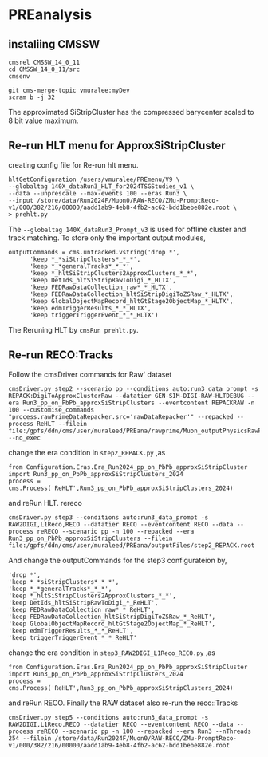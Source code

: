 # PREanalysis
## instaliing CMSSW

```
cmsrel CMSSW_14_0_11
cd CMSSW_14_0_11/src
cmsenv

git cms-merge-topic vmuralee:myDev
scram b -j 32

```
The approximated SiStripCluster has the compressed barycenter scaled to 8 bit value maximum. 
## Re-run HLT menu for ApproxSiStripCluster
creating config file for Re-run hlt menu.
```
hltGetConfiguration /users/vmuralee/PREmenu/V9 \
--globaltag 140X_dataRun3_HLT_for2024TSGStudies_v1 \
--data --unprescale --max-events 100 --eras Run3 \
--input /store/data/Run2024F/Muon0/RAW-RECO/ZMu-PromptReco-v1/000/382/216/00000/aadd1ab9-4eb8-4fb2-ac62-bdd1bebe882e.root \
> prehlt.py
```
The `--globaltag 140X_dataRun3_Prompt_v3` is used for offline cluster and track matching. To store only the important output modules,

```
outputCommands = cms.untracked.vstring('drop *',
      'keep *_*siStripClusters*_*_*',
      'keep *_*generalTracks*_*_*',
      'keep *_hltSiStripClusters2ApproxClusters_*_*',
      'keep DetIds_hltSiStripRawToDigi_*_HLTX',
      'keep FEDRawDataCollection_raw*_*_HLTX',
      'keep FEDRawDataCollection_hltSiStripDigiToZSRaw_*_HLTX',
      'keep GlobalObjectMapRecord_hltGtStage2ObjectMap_*_HLTX',
      'keep edmTriggerResults_*_*_HLTX',
      'keep triggerTriggerEvent_*_*_HLTX')

```
The Reruning HLT by `cmsRun prehlt.py`.
## Re-run RECO:Tracks 
Follow the cmsDriver commands for Raw' dataset
```
cmsDriver.py step2 --scenario pp --conditions auto:run3_data_prompt -s REPACK:DigiToApproxClusterRaw --datatier GEN-SIM-DIGI-RAW-HLTDEBUG --era Run3_pp_on_PbPb_approxSiStripClusters --eventcontent REPACKRAW -n 100 --customise_commands "process.rawPrimeDataRepacker.src='rawDataRepacker'" --repacked --process ReHLT --filein file:/gpfs/ddn/cms/user/muraleed/PREana/rawprime/Muon_outputPhysicsRawPrimeUint16check_t.root --no_exec 
```
change the era condition in `step2_REPACK.py` ,as 

```
from Configuration.Eras.Era_Run2024_pp_on_PbPb_approxSiStripCluster import Run3_pp_on_PbPb_approxSiStripClusters_2024
process = cms.Process('ReHLT',Run3_pp_on_PbPb_approxSiStripClusters_2024)
```
and reRun HLT.
rereco
```
cmsDriver.py step3 --conditions auto:run3_data_prompt -s RAW2DIGI,L1Reco,RECO --datatier RECO --eventcontent RECO --data --process reRECO --scenario pp -n 100 --repacked --era Run3_pp_on_PbPb_approxSiStripClusters --filein file:/gpfs/ddn/cms/user/muraleed/PREana/outputFiles/step2_REPACK.root
```
And change the outputCommands for the step3 configurateion by,
```
'drop *',
'keep *_*siStripClusters*_*_*',
'keep *_*generalTracks*_*_*',
'keep *_hltSiStripClusters2ApproxClusters_*_*',
'keep DetIds_hltSiStripRawToDigi_*_ReHLT',
'keep FEDRawDataCollection_raw*_*_ReHLT',
'keep FEDRawDataCollection_hltSiStripDigiToZSRaw_*_ReHLT',
'keep GlobalObjectMapRecord_hltGtStage2ObjectMap_*_ReHLT',
'keep edmTriggerResults_*_*_ReHLT',
'keep triggerTriggerEvent_*_*_ReHLT'
```
change the era condition in `step3_RAW2DIGI_L1Reco_RECO.py` ,as 

```
from Configuration.Eras.Era_Run2024_pp_on_PbPb_approxSiStripCluster import Run3_pp_on_PbPb_approxSiStripClusters_2024
process = cms.Process('ReHLT',Run3_pp_on_PbPb_approxSiStripClusters_2024)
```
and reRun RECO.
Finally the RAW dataset also re-run the reco::Tracks
```
cmsDriver.py step5 --conditions auto:run3_data_prompt -s RAW2DIGI,L1Reco,RECO --datatier RECO --eventcontent RECO --data --process reRECO --scenario pp -n 100 --repacked --era Run3 --nThreads 254 --filein /store/data/Run2024F/Muon0/RAW-RECO/ZMu-PromptReco-v1/000/382/216/00000/aadd1ab9-4eb8-4fb2-ac62-bdd1bebe882e.root
```

